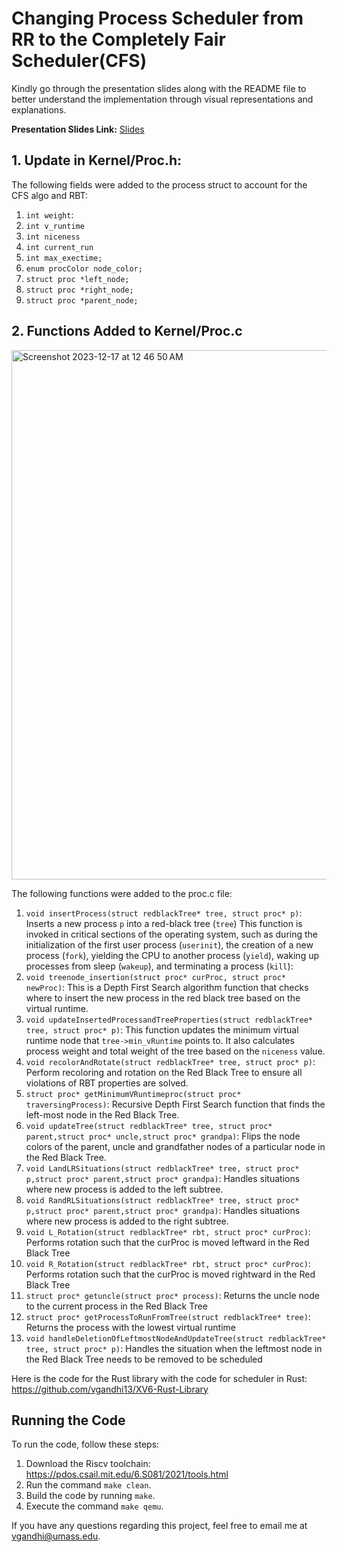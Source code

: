 # Changing Process Scheduler from RR to the Completely Fair Scheduler(CFS)

Kindly go through the presentation slides along with the README file to better understand the implementation through visual representations and explanations.

**Presentation Slides Link:** [Slides](https://docs.google.com/presentation/d/1HegY85bpJztjZwYOP5Y0NfYT1W5NtM1ZAfBmo98Jvz4/edit?usp=sharing)

## 1. Update in Kernel/Proc.h:
The following fields were added to the process struct to account for the CFS algo and RBT:
1. `int weight`:
2. `int v_runtime`       
3. `int niceness`  
4. `int current_run`       
5. `int max_exectime;`
6. `enum procColor node_color;`
7. `struct proc *left_node;`
8. `struct proc *right_node;`
9. `struct proc *parent_node;`

## 2. Functions Added to Kernel/Proc.c
<img width="847" alt="Screenshot 2023-12-17 at 12 46 50 AM" src="https://github.com/vgandhi13/XV6-Riscv-CFS/assets/82404434/2e6e0cef-5231-4ac4-bd26-9bd97496e52f">

The following functions were added to the proc.c file:

1. `void insertProcess(struct redblackTree* tree, struct proc* p)`: Inserts a new process `p` into a red-black tree (`tree`) This function is invoked in critical sections of the operating system, such as during the initialization of the first user process (`userinit`), the creation of a new process (`fork`), yielding the CPU to another process (`yield`), waking up processes from sleep (`wakeup`), and terminating a process (`kill`):
2. `void treenode_insertion(struct proc* curProc, struct proc* newProc)`: This is a Depth First Search algorithm function that checks where to insert the new process in the red black tree based on the virtual runtime.
3. `void updateInsertedProcessandTreeProperties(struct redblackTree* tree, struct proc* p)`: This function updates the minimum virtual runtime node that `tree->min_vRuntime` points to. It also calculates process weight and total weight of the tree based on the `niceness` value.
4. `void recolorAndRotate(struct redblackTree* tree, struct proc* p)`: Perform recoloring and rotation on the Red Black Tree to ensure all violations of RBT properties are solved.
5. `struct proc* getMinimumVRuntimeproc(struct proc* traversingProcess)`: Recursive Depth First Search function that finds the left-most node in the Red Black Tree.
6. `void updateTree(struct redblackTree* tree, struct proc* parent,struct proc* uncle,struct proc* grandpa)`: Flips the node colors of the parent, uncle and grandfather nodes of a particular node in the Red Black Tree.
7. `void LandLRSituations(struct redblackTree* tree, struct proc* p,struct proc* parent,struct proc* grandpa)`: Handles situations where new process is added to the left subtree.
8. `void RandRLSituations(struct redblackTree* tree, struct proc* p,struct proc* parent,struct proc* grandpa)`: Handles situations where new process is added to the right subtree.
9. `void L_Rotation(struct redblackTree* rbt, struct proc* curProc)`: Performs rotation such that the curProc is moved leftward in the Red Black Tree
10. `void R_Rotation(struct redblackTree* rbt, struct proc* curProc)`: Performs rotation such that the curProc is moved rightward in the Red Black Tree
11. `struct proc* getuncle(struct proc* process)`: Returns the uncle node to the current process in the Red Black Tree
12. `struct proc* getProcessToRunFromTree(struct redblackTree* tree)`: Returns the process with the lowest virtual runtime
13. `void handleDeletionOfLeftmostNodeAndUpdateTree(struct redblackTree* tree, struct proc* p)`: Handles the situation when the leftmost node in the Red Black Tree needs to be removed to be scheduled

Here is the code for the Rust library with the code for scheduler in Rust: https://github.com/vgandhi13/XV6-Rust-Library
## Running the Code

To run the code, follow these steps:

1. Download the Riscv toolchain: https://pdos.csail.mit.edu/6.S081/2021/tools.html
2. Run the command `make clean`.
3. Build the code by running `make`.
4. Execute the command `make qemu`.

If you have any questions regarding this project, feel free to email me at vgandhi@umass.edu.
